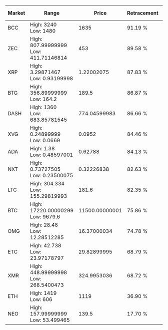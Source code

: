 | Market | Range | Price| Retracement | Doubles to 50% |
| --- | --- | --- | --- | --- |
| BCC | High: 3240<br />Low: 1480 | 1635 | 91.19 % | 1.44 |
| ZEC | High: 807.99999999<br />Low: 411.71146814 | 453 | 89.58 % | 1.35 |
| XRP | High: 3.29871467<br />Low: 0.93199998 | 1.22002075 | 87.83 % | 1.73 |
| BTG | High: 356.89999999<br />Low: 164.2 | 189.5 | 86.87 % | 1.37 |
| DASH | High: 1360<br />Low: 683.85781545 | 774.04599983 | 86.66 % | 1.32 |
| XVG | High: 0.24899999<br />Low: 0.0669 | 0.0952 | 84.46 % | 1.66 |
| ADA | High: 1.38<br />Low: 0.48597001 | 0.62788 | 84.13 % | 1.49 |
| NXT | High: 0.73727505<br />Low: 0.23500075 | 0.32226838 | 82.63 % | 1.51 |
| LTC | High: 304.334<br />Low: 155.29819993 | 181.6 | 82.35 % | 1.27 |
| BTC | High: 17220.00000299<br />Low: 9679.6 | 11500.00000001 | 75.86 % | 1.17 |
| OMG | High: 28.48<br />Low: 12.28512285 | 16.37000034 | 74.78 % | 1.25 |
| ETC | High: 42.738<br />Low: 23.97178797 | 29.82899995 | 68.79 % | 1.12 |
| XMR | High: 448.99999998<br />Low: 268.5400473 | 324.9953036 | 68.72 % | 1.10 |
| ETH | High: 1419<br />Low: 606 | 1119 | 36.90 % | 0.00 |
| NEO | High: 157.99999999<br />Low: 53.499465 | 139.5 | 17.70 % | 0.00 |
